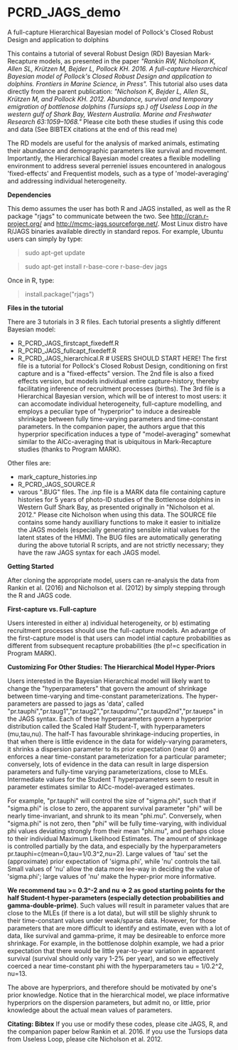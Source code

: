 # PCRD_JAGS_demo
A full-capture Hierarchical Bayesian model of Pollock's Closed Robust Design and application to dolphins

This contains a tutorial of several Robust Design (RD) Bayesian Mark-Recapture models, as presented in the paper <i>"Rankin RW, Nicholson K, Allen SL, Krützen M, Bejder L, Pollock KH. 2016. A full-capture Hierarchical Bayesian model of Pollock's Closed Robust Design and application to dolphins. Frontiers in Marine Science, in Press".</i> This tutorial also uses data directly from the parent publication: <i>"Nicholson K, Bejder L, Allen SL, Krützen M, and Pollock KH. 2012. Abundance, survival and temporary emigration of bottlenose dolphins (Tursiops sp.) off Useless Loop in the western gulf of Shark Bay, Western Australia. Marine and Freshwater Research 63:1059–1068."</i> Please cite both these studies if using this code and data (See BIBTEX citations at the end of this read me) 

The RD models are useful for the analysis of marked animals, estimating their abundance and demographic parameters like survival and movement. Importantly, the Hierarchical Bayesian model creates a flexible modelling environment to address several perreniel issues encountered in analogous 'fixed-effects' and Frequentist models, such as a type of 'model-averaging' and addressing individual heterogeneity.

<b> Dependencies </b>

This demo assumes the user has both R and JAGS installed, as well as the R package "rjags" to communicate between the two. See http://cran.r-project.org/ and http://mcmc-jags.sourceforge.net/. Most Linux distro have R/JAGS binaries available directly in standard repos. For example, Ubuntu users can simply by type:
> sudo apt-get update

> sudo apt-get install r-base-core r-base-dev jags

Once in R, type: 

> install.package("rjags")

<b> Files in the tutorial </b>

There are 3 tutorials in 3 R files. Each tutorial presents a slightly different Bayesian model:
 - R_PCRD_JAGS_firstcapt_fixedeff.R 
 - R_PCRD_JAGS_fullcapt_fixedeff.R 
 - R_PCRD_JAGS_hierarchical.R # USERS SHOULD START HERE!
The first file is a tutorial for Pollock's Closed Robust Design, conditioning on first capture and is a "fixed-effects" version. The 2nd file is also a fixed effects version, but models individual entire capture-history, thereby facilitating inference of recruitment processes (births). The 3rd file is a Hierarchical Bayesian version, which will be of interest to most users: it can accomodate individual heterogeneity, full-capture modelling, and employs a peculiar type of "hyperprior" to induce a desireable shrinkage between fully time-varying parameters and time-constant parameters. In the companion paper, the authors argue that this hyperprior specification induces a type of "model-averaging" somewhat similar to the AICc-averaging that is ubiquitous in Mark-Recapture studies (thanks to Program MARK). 

Other files are:
 - mark_capture_histories.inp
 - R_PCRD_JAGS_SOURCE.R
 - varous ".BUG" files. 
The .inp file is a MARK data file containing capture histories for 5 years of photo-ID studies of the Bottlenose dolphins in Western Gulf Shark Bay, as presented originally in "Nicholson et al. 2012." Please cite Nicholson when using this data. The SOURCE file contains some handy auxilliary functions to make it easier to initialize the JAGS models (especially generating sensible initial values for the latent states of the HMM). The BUG files are automatically generating during the above tutorial R scripts, and are not strictly necessary; they have the raw JAGS syntax for each JAGS model.

<b> Getting Started </b>

After cloning the appropriate model, users can re-analysis the data from Rankin et al. (2016) and Nicholson et al. (2012) by simply stepping through the R and JAGS code.

<b> First-capture vs. Full-capture </b>

Users interested in either a) individual heterogeneity, or b) estimating recruitment processes should use the full-capture models. An advantge of the first-capture model is that users can model intial capture probabilities as different from subsequent recapture probabilities (the p!=c specification in Program MARK). 

<b> Customizing For Other Studies: The Hierarchical Model Hyper-Priors </b>

Users interested in the Bayesian Hierarchical model will likely want to change the "hyperparameters" that govern the amount of shrinkage between time-varying and time-constant parameterizations. The hyper-parameters are passed to jags as 'data', called "pr.tauphi","pr.taug1","pr.taug2","pr.taupdmu","pr.taupd2nd","pr.taueps" in the JAGS syntax.  Each of these hyperparameters govern a hyperprior distribution called the Scaled Half Student-T, with hyperparameters (mu,tau,nu). The half-T has favourable shrinkage-inducing properties, in that when there is little evidence in the data for widely-varying parameters, it shrinks a dispersion parameter to its prior expectation (near 0) and enforces a near time-constant parameterization for a particular parameter; conversely, lots of evidence in the data can result in large dispersion parameters and fully-time varying parameterizations, close to MLEs. Intermediate values for the Student T hyperparameters seem to result in parameter estimates similar to AICc-model-averaged estimates.

For example, "pr.tauphi" will control the size of "sigma.phi", such that if "sigma.phi" is close to zero, the apparent survival parameter "phi" will be nearly time-invariant, and shrunk to its mean "phi.mu". Conversely, when "sigma.phi" is not zero, then "phi" will be fully time-varying, with individual phi values deviating strongly from their mean "phi.mu", and perhaps close to their individual Maximum Likelihood Estimates. The amount of shrinkage is controlled partially by the data, and especially by the hyperparameters pr.tauphi=c(mean=0,tau=1/0.3^2,nu=2). Large values of 'tau' set the (approximate) prior expectation of 'sigma.phi', while 'nu' controls the tail. Small values of 'nu' allow the data more lee-way in deciding the value of 'sigma.phi'; large values of 'nu' make the hyper-prior more informative.

<b>We recommend tau >= 0.3^-2 and nu => 2 as good starting points for the half Student-t hyper-parameters (especially detection probabilities and gamma-double-prime)</b>. Such values will result in parameter values that are close to the MLEs (if there is a lot data), but will still be slighly shrunk to their time-constant values under weak/sparse data. However, for those parameters that are more difficult to identify and estimate, even with a lot of data, like survival and gamma-prime, it may be desireable to enforce more shrinkage. For example, in the bottlenose dolphin example, we had a prior expectation that there would be little year-to-year variation in apparent survival (survival should only vary 1-2% per year), and so we effectively coerced a near time-constant phi with the hyperparameters tau = 1/0.2^2, nu=13. 

The above are hyperpriors, and therefore should be motivated by one's prior knowledge. Notice that in the hierarchical model, we place informative hyperpriors on the dispersion parameters, but admit no, or little, prior knowledge about the actual mean values of parameters.  

<b>Citating: Bibtex</b>
If you use or modify these codes, please cite JAGS, R, and the companion paper below Rankin et al. 2016. If you use the Tursiops data from Useless Loop, please cite Nicholson et al. 2012.

